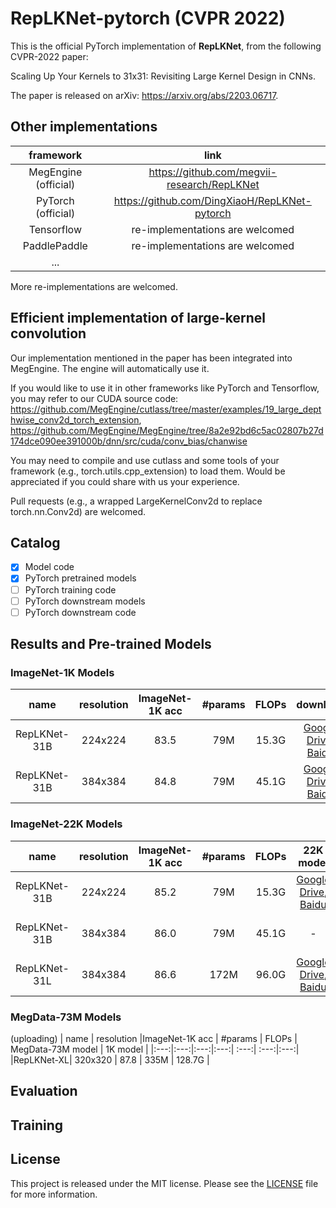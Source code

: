 # RepLKNet-pytorch (CVPR 2022)

This is the official PyTorch implementation of **RepLKNet**, from the following CVPR-2022 paper:

Scaling Up Your Kernels to 31x31: Revisiting Large Kernel Design in CNNs.

The paper is released on arXiv: https://arxiv.org/abs/2203.06717.

## Other implementations

| framework | link |
|:---:|:---:|
|MegEngine (official)|https://github.com/megvii-research/RepLKNet|
|PyTorch (official)|https://github.com/DingXiaoH/RepLKNet-pytorch|
|Tensorflow| re-implementations are welcomed |
|PaddlePaddle  | re-implementations are welcomed |
| ... | |

More re-implementations are welcomed.

## Efficient implementation of large-kernel convolution

Our implementation mentioned in the paper has been integrated into MegEngine. The engine will automatically use it.

If you would like to use it in other frameworks like PyTorch and Tensorflow, you may refer to our CUDA source code:
https://github.com/MegEngine/cutlass/tree/master/examples/19_large_depthwise_conv2d_torch_extension,
https://github.com/MegEngine/MegEngine/tree/8a2e92bd6c5ac02807b27d174dce090ee391000b/dnn/src/cuda/conv_bias/chanwise

You may need to compile and use cutlass and some tools of your framework (e.g., torch.utils.cpp_extension) to load them. Would be appreciated if you could share with us your experience.

Pull requests (e.g., a wrapped LargeKernelConv2d to replace torch.nn.Conv2d) are welcomed.

## Catalog
- [x] Model code
- [x] PyTorch pretrained models
- [ ] PyTorch training code
- [ ] PyTorch downstream models
- [ ] PyTorch downstream code

<!-- ✅ ⬜️  -->

## Results and Pre-trained Models

### ImageNet-1K Models

| name | resolution |ImageNet-1K acc | #params | FLOPs | download |
|:---:|:---:|:---:|:---:| :---:|:---:|
|RepLKNet-31B|224x224|83.5| 79M   |  15.3G   |[Google Drive](https://drive.google.com/file/d/1azQUiCxK9feYVkkrPqwVPBtNsTzDrX7S/view?usp=sharing), [Baidu](https://pan.baidu.com/s/1gspbbfqooMtegt_DO1TUeA?pwd=lknt)|
|RepLKNet-31B|384x384|84.8| 79M   |  45.1G   |[Google Drive](https://drive.google.com/file/d/1vo-P3XB6mRLUeDzmgv90dOu73uCeLfZN/view?usp=sharing), [Baidu](https://pan.baidu.com/s/1WhLaCKKv4NuKc3qMYECOIQ?pwd=lknt)|



### ImageNet-22K Models

| name | resolution |ImageNet-1K acc | #params | FLOPs | 22K model | 1K model |
|:---:|:---:|:---:|:---:| :---:|:---:|:---:|
|RepLKNet-31B|224x224|  85.2  |  79M  |  15.3G  |[Google Drive](https://drive.google.com/file/d/1PYJiMszZYNrkZOeYwjccvxX8UHMALB7z/view?usp=sharing), [Baidu](https://pan.baidu.com/s/1YiQSn7VJDiNWX1IWg19O6g?pwd=lknt)|[Google Drive](https://drive.google.com/file/d/1DslZ2voXZQR1QoFY9KnbsHAeF84hzS0s/view?usp=sharing), [Baidu](https://pan.baidu.com/s/169wDunCdop-jQM8K-AX27g?pwd=lknt)|
|RepLKNet-31B|384x384|  86.0  |  79M  | 45.1G   | - |[Google Drive](https://drive.google.com/file/d/1Sc46BWdXXm2fVP-K_hKKU_W8vAB-0duX/view?usp=sharing), [Baidu](https://pan.baidu.com/s/11-F3JIKEzSOU7KUhebUWEQ?pwd=lknt)|
|RepLKNet-31L|384x384|  86.6  |  172M  |  96.0G  |[Google Drive](https://drive.google.com/file/d/16jcPsPwo5rko7ojWS9k_W-svHX-iFknY/view?usp=sharing), [Baidu](https://pan.baidu.com/s/1KWazk_cOVYoLuuVJc_9HxA?pwd=lknt)|[Google Drive](https://drive.google.com/file/d/1JYXoNHuRvC33QV1pmpzMTKEni1hpWfBl/view?usp=sharing), [Baidu](https://pan.baidu.com/s/1MWIsPXJJV4mTEtgcKv3F3w?pwd=lknt)|


### MegData-73M Models
(uploading)
| name | resolution |ImageNet-1K acc | #params | FLOPs | MegData-73M model | 1K model |
|:---:|:---:|:---:|:---:| :---:| :---:|:---:|
|RepLKNet-XL| 320x320 | 87.8 | 335M | 128.7G | 



## Evaluation


## Training


## License
This project is released under the MIT license. Please see the [LICENSE](LICENSE) file for more information.





